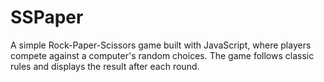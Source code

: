 # SSPaper
A simple Rock-Paper-Scissors game built with JavaScript, where players compete against a computer's random choices. The game follows classic rules and displays the result after each round.
